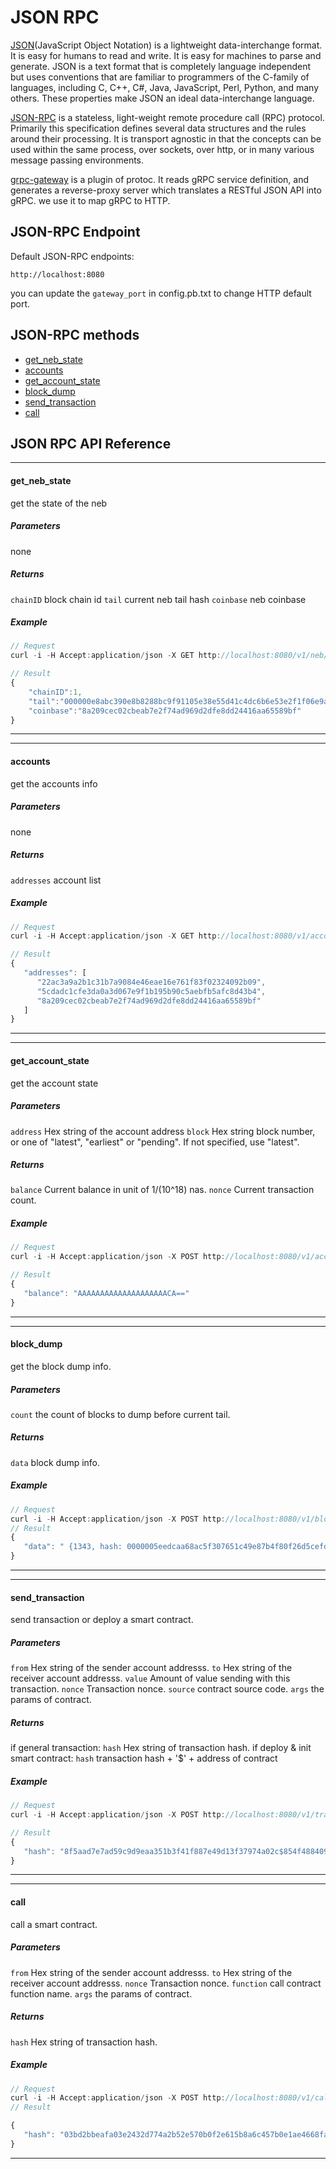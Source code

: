 # JSON RPC
[JSON](http://www.json.org/)(JavaScript Object Notation) is a lightweight data-interchange format. It is easy for humans to read and write. It is easy for machines to parse and generate. JSON is a text format that is completely language independent but uses conventions that are familiar to programmers of the C-family of languages, including C, C++, C#, Java, JavaScript, Perl, Python, and many others. These properties make JSON an ideal data-interchange language.

[JSON-RPC](http://www.jsonrpc.org/specification) is a stateless, light-weight remote procedure call (RPC) protocol. Primarily this specification defines several data structures and the rules around their processing. It is transport agnostic in that the concepts can be used within the same process, over sockets, over http, or in many various message passing environments.

[grpc-gateway](https://github.com/grpc-ecosystem/grpc-gateway) is a plugin of protoc. It reads gRPC service definition, and generates a reverse-proxy server which translates a RESTful JSON API into gRPC. we use it to map gRPC to HTTP.

## JSON-RPC Endpoint
Default JSON-RPC endpoints:
```
http://localhost:8080
```
you can update the `gateway_port` in config.pb.txt to change HTTP default port.

## JSON-RPC methods

* [get_neb_state](#get_neb_state)
* [accounts](#accounts)
* [get_account_state](#get_account_state)
* [block_dump](#block_dump)
* [send_transaction](#send_transaction)
* [call](#call)

## JSON RPC API Reference

***

#### get_neb_state
get the state of the neb

##### Parameters
none

##### Returns
`chainID` block chain id
`tail` current neb tail hash
`coinbase` neb coinbase

##### Example
```js
// Request
curl -i -H Accept:application/json -X GET http://localhost:8080/v1/neb/state

// Result
{
    "chainID":1,
    "tail":"000000e8abc390e8b8288bc9f91105e38e55d41c4dc6b6e53e2f1f06e9a7aedf",
    "coinbase":"8a209cec02cbeab7e2f74ad969d2dfe8dd24416aa65589bf"
}
```

***

***

#### accounts
get the accounts info

##### Parameters
none

##### Returns
`addresses` account list

##### Example
```js
// Request
curl -i -H Accept:application/json -X GET http://localhost:8080/v1/accounts

// Result
{
   "addresses": [
      "22ac3a9a2b1c31b7a9084e46eae16e761f83f02324092b09",
      "5cdadc1cfe3da0a3d067e9f1b195b90c5aebfb5afc8d43b4",
      "8a209cec02cbeab7e2f74ad969d2dfe8dd24416aa65589bf"
   ]
}
```
***

***

#### get_account_state
get the account state

##### Parameters
`address` Hex string of the account address
`block` Hex string block number, or one of "latest", "earliest" or "pending". If not specified, use "latest".

##### Returns
`balance` Current balance in unit of 1/(10^18) nas.
`nonce` Current transaction count.

##### Example
```js
// Request
curl -i -H Accept:application/json -X POST http://localhost:8080/v1/account/state -H Content-Type: application/json -d '{"address":"22ac3a9a2b1c31b7a9084e46eae16e761f83f02324092b09"}'

// Result
{
   "balance": "AAAAAAAAAAAAAAAAAAAACA=="
}
```

***

***
#### block_dump
get the block dump info.

##### Parameters
`count` the count of blocks to dump before current tail.

##### Returns
`data` block dump info.

##### Example
```js
// Request
curl -i -H Accept:application/json -X POST http://localhost:8080/v1/block/dump -H Content-Type: application/json -d '{"count":2}'
// Result
{
   "data": " {1343, hash: 0000005eedcaa68ac5f307651c49e87b4f80f26d5cefdf1aded07f89908843d4, parent: 000000ad4a11f326309619823463eb397dc51bb54991f131042855034824b92b, stateRoot: c4e4952fe8afde076d38e3de5c0e5ce395849425a4ebff87344e4f01427617dc, coinbase: 8a209cec02cbeab7e2f74ad969d2dfe8dd24416aa65589bf} {1342, hash: 000000ad4a11f326309619823463eb397dc51bb54991f131042855034824b92b, parent: 0000002bfc9cdb64745d413375f521fdc5a59cf91fd888e983852859b0517114, stateRoot: 68bb2ca8f6fea95ab2dde2bd79590d051cf622543fe30c235595ef221a75bf3a, coinbase: 8a209cec02cbeab7e2f74ad969d2dfe8dd24416aa65589bf}"
}
```
***

***
#### send_transaction
send transaction or deploy a smart contract.

##### Parameters
`from` Hex string of the sender account addresss.
`to` Hex string of the receiver account addresss.
`value` Amount of value sending with this transaction.
`nonce` Transaction nonce.
`source` contract source code.
`args` the params of contract.

##### Returns
if general transaction:
`hash` Hex string of transaction hash.
if deploy & init smart contract:
`hash` transaction hash + '$' + address of contract

##### Example
```js
// Request
curl -i -H Accept:application/json -X POST http://localhost:8080/v1/transaction -H Content-Type: application/json -d '{"from":"0x8a209cec02cbeab7e2f74ad969d2dfe8dd24416aa65589bf","to":"0x8a209cec02cbeab7e2f74ad969d2dfe8dd24416aa65589bf","nonce":1,"source":"'use strict';var SampleContract = function () {LocalContractStorage.defineProperties(this, {name: null,count: null});LocalContractStorage.defineMapProperty(this, \"allocation\");};SampleContract.prototype = {init: function (name, count, allocation) {this.name = name;this.count = count;allocation.forEach(function (item) {this.allocation.put(item.name, item.count);}, this);},dump: function () {console.log('dump: this.name = ' + this.name);console.log('dump: this.count = ' + this.count);},verify: function (expectedName, expectedCount, expectedAllocation) {if (!Object.is(this.name, expectedName)) {throw new Error(\"name is not the same, expecting \" + expectedName + \", actual is \" + this.name + \".\");}if (!Object.is(this.count, expectedCount)) {throw new Error(\"count is not the same, expecting \" + expectedCount + \", actual is \" + this.count + \".\");}expectedAllocation.forEach(function (expectedItem) {var count = this.allocation.get(expectedItem.name);if (!Object.is(count, expectedItem.count)) {throw new Error(\"count of \" + expectedItem.name + \" is not the same, expecting \" + expectedItem.count + \", actual is \" + count + \".\");}}, this);}};module.exports = SampleContract;", "args":"[\"TEST001\", 123,[{\"name\":\"robin\",\"count\":2},{\"name\":\"roy\",\"count\":3},{\"name\":\"leon\",\"count\":4}]]"}'

// Result
{
   "hash": "8f5aad7e7ad59c9d9eaa351b3f41f887e49d13f37974a02c$854f488409cfcc8126d68b828c254e8926644a6efbd2f25e9439945834229e79"
}
```
***

***
#### call
call a smart contract.

##### Parameters
`from` Hex string of the sender account addresss.
`to` Hex string of the receiver account addresss.
`nonce` Transaction nonce.
`function` call contract function name.
`args` the params of contract.

##### Returns
`hash` Hex string of transaction hash.

##### Example
```js
// Request
curl -i -H Accept:application/json -X POST http://localhost:8080/v1/call -H Content-Type: application/json -d '{"from":"0x8a209cec02cbeab7e2f74ad969d2dfe8dd24416aa65589bf","to":"8f5aad7e7ad59c9d9eaa351b3f41f887e49d13f37974a02c", "nonce":2,"function":"dump"}'
// Result

{
   "hash": "03bd2bbeafa03e2432d774a2b52e570b0f2e615b8a6c457b0e1ae4668faf1a15"
}
```
***
